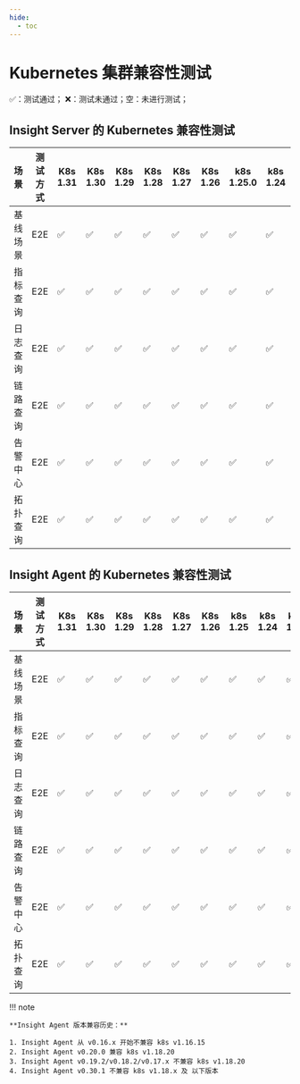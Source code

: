 ```yaml
---
hide:
  - toc
---
```


# Kubernetes 集群兼容性测试

✅：测试通过；  ❌：测试未通过；空：未进行测试；

## Insight Server 的 Kubernetes 兼容性测试

|   场景 | 测试方式 | K8s 1.31 | K8s 1.30 | K8s 1.29 | K8s 1.28 | K8s 1.27 | K8s 1.26 | k8s 1.25.0 | k8s 1.24 | k8s 1.23 | k8s 1.22 |
| ----- | ------- | -------- | -------- | -------- | -------- | -------- | -------- | --------- | --------- | --------- |--------- |
| 基线场景 | E2E | ✅ | ✅ | ✅ | ✅ | ✅ | ✅ | ✅ | ✅ | ✅ | ✅ |
| 指标查询 | E2E | ✅ | ✅ | ✅ | ✅ | ✅ | ✅ | ✅ | ✅ | ✅ | ✅ |
| 日志查询 | E2E | ✅ | ✅ | ✅ | ✅ | ✅ | ✅ | ✅ | ✅ | ✅ | ✅ |
| 链路查询 | E2E | ✅ | ✅ | ✅ | ✅ | ✅ | ✅ | ✅ | ✅ | ✅ | ✅ |
| 告警中心 | E2E | ✅ | ✅ | ✅ | ✅ | ✅ | ✅ | ✅ | ✅ | ✅ | ✅ |
| 拓扑查询 | E2E | ✅ | ✅ | ✅ | ✅ | ✅ | ✅ | ✅ | ✅ | ✅ | ✅ |

## Insight Agent 的 Kubernetes 兼容性测试

|   场景 | 测试方式 | K8s 1.31 | K8s 1.30 | K8s 1.29 | K8s 1.28 | K8s 1.27 | K8s 1.26 | k8s 1.25 | k8s 1.24 | k8s 1.23 | k8s 1.22 | k8s 1.21 | k8s 1.20 | k8s 1.19 | k8s 1.18 | k8s 1.17 | k8s 1.16 |
| ----- | ------- | -------- | -------- | -------- | -------- | -------- | -------- | -------- | -------- | -------- | -------- |--------- |--------- |--------- |--------- |--------- |--------- |
| 基线场景 | E2E | ✅ | ✅ | ✅ | ✅ | ✅ | ✅ | ✅ | ✅ | ✅ | ✅ | ✅ | ✅ | ✅ | ❌ | ❌ | ❌ |
| 指标查询 | E2E | ✅ | ✅ | ✅ | ✅ | ✅ | ✅ | ✅ | ✅ | ✅ | ✅ | ✅ | ✅ | ✅ | ❌ | ❌ | ❌ |
| 日志查询 | E2E | ✅ | ✅ | ✅ | ✅ | ✅ | ✅ | ✅ | ✅ | ✅ | ✅ | ✅ | ✅ | ✅ | ❌ | ❌ | ❌ |
| 链路查询 | E2E | ✅ | ✅ | ✅ | ✅ | ✅ | ✅ | ✅ | ✅ | ✅ | ✅ | ✅ | ✅ | ✅ | ❌ | ❌ | ❌ |
| 告警中心 | E2E | ✅ | ✅ | ✅ | ✅ | ✅ | ✅ | ✅ | ✅ | ✅ | ✅ | ✅ | ✅ | ✅ | ❌ | ❌ | ❌ |
| 拓扑查询 | E2E | ✅ | ✅ | ✅ | ✅ | ✅ | ✅ | ✅ | ✅ | ✅ | ✅ | ✅ | ✅ | ✅ | ❌ | ❌ | ❌ |

!!! note

    **Insight Agent 版本兼容历史：**

    1. Insight Agent 从 v0.16.x 开始不兼容 k8s v1.16.15
    2. Insight Agent v0.20.0 兼容 k8s v1.18.20
    3. Insight Agent v0.19.2/v0.18.2/v0.17.x 不兼容 k8s v1.18.20
    4. Insight Agent v0.30.1 不兼容 k8s v1.18.x 及 以下版本
